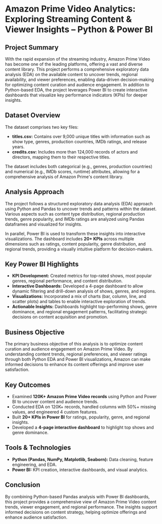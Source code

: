 # Amazon Prime Video Analytics: Exploring Streaming Content & Viewer Insights – Python & Power BI

## Project Summary
With the rapid expansion of the streaming industry, Amazon Prime Video has become one of the leading platforms, offering a vast and diverse content library. This project performs a comprehensive exploratory data analysis (EDA) on the available content to uncover trends, regional availability, and viewer preferences, enabling data-driven decision-making for optimizing content curation and audience engagement. In addition to Python-based EDA, the project leverages Power BI to create interactive dashboards that visualize key performance indicators (KPIs) for deeper insights.

## Dataset Overview
The dataset comprises two key files:

- **titles.csv:** Contains over 9,000 unique titles with information such as show type, genres, production countries, IMDb ratings, and release years.
- **credits.csv:** Includes more than 124,000 records of actors and directors, mapping them to their respective titles.

The dataset includes both categorical (e.g., genres, production countries) and numerical (e.g., IMDb scores, runtime) attributes, allowing for a comprehensive analysis of Amazon Prime's content library.

## Analysis Approach
The project follows a structured exploratory data analysis (EDA) approach using Python and Pandas to uncover trends and patterns within the dataset. Various aspects such as content type distribution, regional production trends, genre popularity, and IMDb ratings are analyzed using Pandas dataframes and visualized for insights.

In parallel, Power BI is used to transform these insights into interactive visualizations. The dashboard includes **20+ KPIs** across multiple dimensions such as ratings, content popularity, genre distribution, and regional trends, providing a visually intuitive platform for decision-makers.

## Key Power BI Highlights
- **KPI Development:** Created metrics for top-rated shows, most popular genres, regional performance, and content distribution.  
- **Interactive Dashboards:** Developed a 4-page dashboard to allow dynamic filtering and drill-down analysis of shows, genres, and regions.  
- **Visualizations:** Incorporated a mix of charts (bar, column, line, and scatter plots) and tables to enable interactive exploration of trends.  
- **Actionable Insights:** Dashboards highlight top-performing shows, genre dominance, and regional engagement patterns, facilitating strategic decisions on content acquisition and promotion.

## Business Objective
The primary business objective of this analysis is to optimize content curation and audience engagement on Amazon Prime Video. By understanding content trends, regional preferences, and viewer ratings through both Python EDA and Power BI visualizations, Amazon can make informed decisions to enhance its content offerings and improve user satisfaction.

## Key Outcomes
- Examined **120K+ Amazon Prime Video records** using Python and Power BI to uncover content and audience trends.  
- Conducted EDA on 120K+ records, handled columns with 50%+ missing values, and engineered 4 custom features.  
- Built **20+ KPIs in Power BI** for ratings, popularity, genre, and regional insights.  
- Developed a **4-page interactive dashboard** to highlight top shows and genre dominance.

## Tools & Technologies
- **Python (Pandas, NumPy, Matplotlib, Seaborn):** Data cleaning, feature engineering, and EDA.  
- **Power BI:** KPI creation, interactive dashboards, and visual analytics.   

## Conclusion

By combining Python-based Pandas analysis with Power BI dashboards, this project provides a comprehensive view of Amazon Prime Video content trends, viewer engagement, and regional performance. The insights support informed decisions on content strategy, helping optimize offerings and enhance audience satisfaction.

